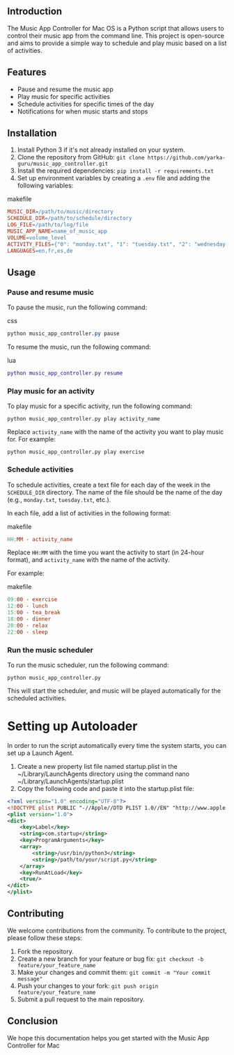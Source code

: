 Introduction
------------

The Music App Controller for Mac OS is a Python script that allows users to control their music app from the command line. This project is open-source and aims to provide a simple way to schedule and play music based on a list of activities.

Features
--------

* Pause and resume the music app
* Play music for specific activities
* Schedule activities for specific times of the day
* Notifications for when music starts and stops

Installation
------------

1. Install Python 3 if it's not already installed on your system.
2. Clone the repository from GitHub: `git clone https://github.com/yarka-guru/music_app_controller.git`
3. Install the required dependencies: `pip install -r requirements.txt`
4. Set up environment variables by creating a `.env` file and adding the following variables:

makefile

```makefile
MUSIC_DIR=/path/to/music/directory
SCHEDULE_DIR=/path/to/schedule/directory
LOG_FILE=/path/to/log/file
MUSIC_APP_NAME=name_of_music_app
VOLUME=volume_level
ACTIVITY_FILES={"0": "monday.txt", "1": "tuesday.txt", "2": "wednesday.txt", "3": "thursday.txt", "4": "friday.txt", "5": "saturday.txt", "6": "sunday.txt"}
LANGUAGES=en,fr,es,de
```

Usage
-----

### Pause and resume music

To pause the music, run the following command:

css

```css
python music_app_controller.py pause
```

To resume the music, run the following command:

lua

```lua
python music_app_controller.py resume
```

### Play music for an activity

To play music for a specific activity, run the following command:

`python music_app_controller.py play activity_name`

Replace `activity_name` with the name of the activity you want to play music for. For example:

`python music_app_controller.py play exercise`

### Schedule activities

To schedule activities, create a text file for each day of the week in the `SCHEDULE_DIR` directory. The name of the file should be the name of the day (e.g., `monday.txt`, `tuesday.txt`, etc.).

In each file, add a list of activities in the following format:

makefile

```makefile
HH:MM - activity_name
```

Replace `HH:MM` with the time you want the activity to start (in 24-hour format), and `activity_name` with the name of the activity.

For example:

makefile

```makefile
09:00 - exercise
12:00 - lunch
15:00 - tea_break
18:00 - dinner
20:00 - relax
22:00 - sleep
```

### Run the music scheduler

To run the music scheduler, run the following command:

`python music_app_controller.py`

This will start the scheduler, and music will be played automatically for the scheduled activities.

# Setting up Autoloader

In order to run the script automatically every time the system starts, you can set up a Launch Agent.

1. Create a new property list file named startup.plist in the ~/Library/LaunchAgents directory using the command nano ~/Library/LaunchAgents/startup.plist
2. Copy the following code and paste it into the startup.plist file:

``` xml
<?xml version="1.0" encoding="UTF-8"?>
<!DOCTYPE plist PUBLIC "-//Apple//DTD PLIST 1.0//EN" "http://www.apple.com/DTDs/PropertyList-1.0.dtd">
<plist version="1.0">
<dict>
    <key>Label</key>
    <string>com.startup</string>
    <key>ProgramArguments</key>
    <array>
        <string>/usr/bin/python3</string>
        <string>/path/to/your/script.py</string>
    </array>
    <key>RunAtLoad</key>
    <true/>
</dict>
</plist>
```

Contributing
------------

We welcome contributions from the community. To contribute to the project, please follow these steps:

1. Fork the repository.
2. Create a new branch for your feature or bug fix: `git checkout -b feature/your_feature_name`
3. Make your changes and commit them: `git commit -m "Your commit message"`
4. Push your changes to your fork: `git push origin feature/your_feature_name`
5. Submit a pull request to the main repository.

Conclusion
----------

We hope this documentation helps you get started with the Music App Controller for Mac
